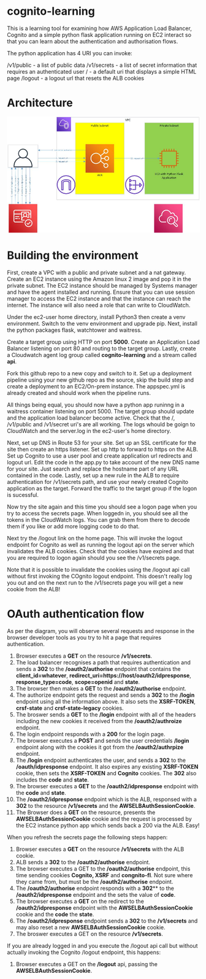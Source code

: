 # cognito-learning
This is a learning tool for examining how AWS Application Load Balancer, Cognito and a simple python flask application running on EC2 interact so that you can learn about the authentication and authorisation flows.

The python application has 4 URI you can invoke:

/v1/public - a list of public data
/v1/secrets - a list of secret information that requires an authenticated user
/ - a default uri that displays a simple HTML page
/logout - a logout url that resets the ALB cookies

# Architecture

![Architecture Diagram](cognito-learning.jpg "Architecture diagram")

# Building the environment

First, create a VPC with a public and private subnet and a nat gateway.  Create an EC2 instance using the Amazon linux 2 image and pop it in the private subnet.  The EC2 instance should be managed by Systems manager and have the agent installed and running.  Ensure that you can use session manager to access the EC2 instance and that the instance can reach the internet.  The instance will also need a role that can write to CloudWatch.

Under the ec2-user home directory, install Python3 then create a venv environment.  Switch to the venv environment and upgrade pip.  Next, install the python packages flask, watchtower and waitress.

Create a target group using HTTP on port **5000**.  Create an Application Load Balancer listening on port 80 and routing to the target group.  Lastly, create a Cloudwatch agent log group called **cognito-learning** and a stream called **api**.

Fork this github repo to a new copy and switch to it.  Set up a deployment pipeline using your new github repo as the source, skip the build step and create a deployment to an EC2/On-prem instance.  The appspec.yml is already created and should work when the pipeline runs.

All things being equal, you should now have a python app runinng in a waitress container listening on port 5000.  The target group should update and the application load balancer become active.  Check that the /, /v1/public and /v1/secret uri's are all working.  The logs whould be goign to CloudWatch and the server.log in the ec2-user's home directory.

Next, set up DNS in Route 53 for your site.  Set up an SSL certificate for the site then create an https listener.  Set up http to forward to https on the ALB.  Set up Cognito to use a user pool and create application url redirects and logout url.  Edit the code in the app.py to take account of the new DNS name for your site.  Just search and replace the hostname part of any URL contained in the code.  Lastly, set up a new rule in the ALB to require authentication for /v1/secrets path, and use your newly created Cognito application as the target.  Forward the traffic to the target group if the logon is sucessful.

Now try the site again and this time you should see a logon page when you try to access the secrets page.  When loggedn in, you should see all the tokens in the CloudWatch logs.  You can grab them from there to decode them if you like or add more logging code to do that.

Next try the /logout link on the home page.  This will invoke the logout endpoint for Cognito as well as running the logout api on the server which invalidates the ALB cookies.  Check that the cookies have expired and that you are required to logon again should you see the /v1/secrets page.

Note that it is possible to invalidate the cookies using the /logout api call without first invoking the COgnito logout endpoint.  This doesn't really log you out and on the next run to the /v1/secrets page you will get a new cookie from the ALB!

# OAuth authentication flow

As per the diagram, you will observe several requests and response in the browser developer tools as you try to hit a page that requires authentication.

1. Browser executes a **GET** on the resource **/v1/secrets**.
2. The load balancer recognises a path that requires authentication and sends a **302** to the **/oauth2/authorise** endpoint that contains the **client_id=whatever**, **redirect_uri=https://host/oauth2/idpresponse**, **response_type=code**,  **scope=openid** and **state**.
3. The browser then makes a **GET** to the **/oauth2/authorise** endpoint.
4. The authorize endpoint gets the request and sends a **302** to the **/login** endpoint using all the information above.  It also sets the **XSRF-TOKEN**, **crsf-state** and **crsf-state-legacy** cookies.
5. The broswer sends a **GET** to the **/login** endpoint with all of the headers including the new cookies it received from the **/oauth2/authroize** endpoint.
6. The login endpoint responds with a **200** for the login page.
7. The browser executes a **POST** and sends the user credentials **/login** endpoint along with the cookies it got from the **/oauth2/authrpize** endpoint.
8. The **/login** endpoint authenticates the user, and sends a **302** to the **/oauth/idpresponse** endpoint.  It also expires any existing **XSRF-TOKEN** cookie, then sets the **XSRF-TOKEN** and **Cognito** cookies. The **302** also includes the **code** and **state**.
9. The browser executes a **GET** to the **/oauth2/idpresponse** endpoint with the **code** and **state**.
10.  The **/oauth2/idpresponse** endpoint which is the ALB, responsed with a **302** to the resource **/v1/secrets** and the **AWSELBAuthSessionCookie**.  
10. The Browser does a **GET** on the resource, presents the **AWSELBAuthSessionCookie** cookie and the request is processed by the EC2 instance python app which sends back a 200 via the ALB.  Easy!

When you refresh the secrets page the following steps happen:

1. Browser executes a **GET** on the resource **/v1/secrets** with the ALB cookie.
2. ALB sends a **302** to the **/oauth2/authorise** endpoint.
3. The browser executes a GET to the **/oauth2/authorise** endpoint, this time sending cookies **Cognito, XSRF** and **congnito-fl**. Not sure where they came from, but must be the **/oauth2/authorise** endpoint.
4. The **/oauth2/authorise** endpoint responds with a **302**** to the **/oauth2/idpresponse** endpoint and the sets the value of **code**.
5. The browser executes a **GET** on the redirect to the **/oauth2/idpresponse** endpoint with the **AWSELBAuthSessionCookie** cookie and the **code** the **state**.
6. The **/oauth2/idpresponse** endpoint sends a **302** to the **/v1/secrets** and may also reset a new **AWSELBAuthSessionCookie** cookie.
7. The broswer executes a GET on the resource **/v1/secrets**.

If you are already logged in and you execute the /logout api call but without actually invoking the Cognito /logout endpoint, this happens:

1. Browser executes a GET on the **/logout** api, passing the **AWSELBAuthSessionCookie**.
